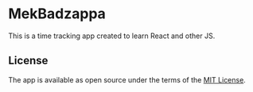 # MekBadzappa

This is a time tracking app created to learn React and other JS.

## License

The app is available as open source under the terms of the [MIT License](http://opensource.org/licenses/MIT).
